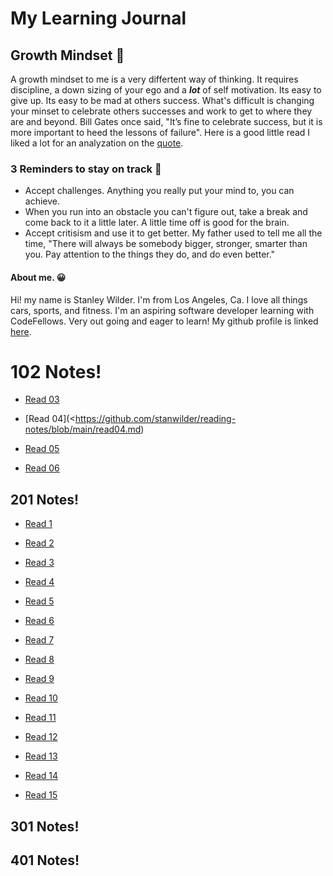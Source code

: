 # My Learning Journal

## Growth Mindset :facepunch:
A growth mindset to me is a very differtent way of thinking. It requires discipline, a down sizing of your ego and a ***lot*** of self motivation. 
Its easy to give up. Its easy to be mad at others success. What's difficult is changing your minset to celebrate others successes and work to get to where they are and beyond. Bill Gates once said, "It’s fine to celebrate success, but it is more important to heed the lessons of failure". 
Here is a good little read I liked a lot for an analyzation on the [quote](https://julien-foussard.com/en/2020/01/28/julien-foussard-quote-bill-gates/).

### 3 Reminders to stay on track :muscle:
- Accept challenges. Anything you really put your mind to, you can achieve.
- When you run into an obstacle you can't figure out, take a break and come back to it a little later. A little time off is good for the brain.
- Accept critisism and use it to get better. My father used to tell me all the time, "There will always be somebody bigger, stronger, smarter than you. Pay attention to the things they do, and do even better."

#### About me. :grinning:
Hi! my name is Stanley Wilder. I'm from Los Angeles, Ca. I love all things cars, sports, and fitness. I'm an aspiring software developer learning with CodeFellows. Very out going and eager to learn! My github profile is linked [here](https://github.com/stanwilder).

# 102 Notes!

- [Read 03](https://github.com/stanwilder/reading-notes/blob/main/read03.md)

- [Read 04](<https://github.com/stanwilder/reading-notes/blob/main/read04.md)

- [Read 05](https://github.com/stanwilder/reading-notes/blob/main/read05.md)

- [Read 06](https://github.com/stanwilder/reading-notes/blob/main/read06.md) 

## 201 Notes!
- [Read 1](https://github.com/stanwilder/reading-notes/blob/main/201read1.md)

- [Read 2]()

- [Read 3]()

- [Read 4]()

- [Read 5]()

- [Read 6]()

- [Read 7]()

- [Read 8]()

- [Read 9]()

- [Read 10]()

- [Read 11]()

- [Read 12]()

- [Read 13]()

- [Read 14]()

- [Read 15]()

## 301 Notes!


## 401 Notes!
